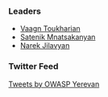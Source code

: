 ### Leaders
* [Vaagn Toukharian](mailto:vaagn.toukharian@owasp.org)
* [Satenik Mnatsakanyan](mailto:satenik.mnatsakanyan@owasp.org)
* [Narek Jilavyan](mailto:narek.jilavyan@owasp.org)


### Twitter Feed

<a class="twitter-timeline" data-width="100%" data-height="600" data-theme="light" href="https://twitter.com/OWASPYerevan?ref_src=twsrc%5Etfw">Tweets by OWASP Yerevan</a> <script async src="https://platform.twitter.com/widgets.js" charset="utf-8"></script>